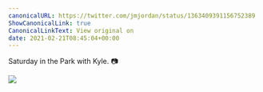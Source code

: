 ```yaml
---
canonicalURL: https://twitter.com/jmjordan/status/1363409391156752389
ShowCanonicalLink: true
CanonicalLinkText: View original on
date: 2021-02-21T08:45:04+00:00
---
```

Saturday in the Park with Kyle. 📷

![](/images/1363409391156752389-EuvNnSYVoAM8N99.jpg)